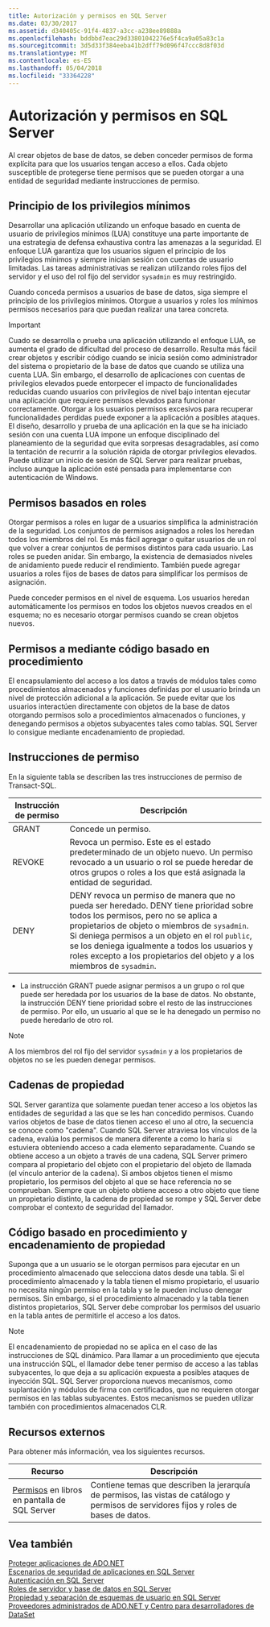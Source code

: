 ```yaml
---
title: Autorización y permisos en SQL Server
ms.date: 03/30/2017
ms.assetid: d340405c-91f4-4837-a3cc-a238ee89888a
ms.openlocfilehash: bddbbd7eac29d33801042276e5f4ca9a05a83c1a
ms.sourcegitcommit: 3d5d33f384eeba41b2dff79d096f47ccc8d8f03d
ms.translationtype: MT
ms.contentlocale: es-ES
ms.lasthandoff: 05/04/2018
ms.locfileid: "33364228"
---
```

# <a name="authorization-and-permissions-in-sql-server"></a>Autorización y permisos en SQL Server
Al crear objetos de base de datos, se deben conceder permisos de forma explícita para que los usuarios tengan acceso a ellos. Cada objeto susceptible de protegerse tiene permisos que se pueden otorgar a una entidad de seguridad mediante instrucciones de permiso.  
  
## <a name="the-principle-of-least-privilege"></a>Principio de los privilegios mínimos  
 Desarrollar una aplicación utilizando un enfoque basado en cuenta de usuario de privilegios mínimos (LUA) constituye una parte importante de una estrategia de defensa exhaustiva contra las amenazas a la seguridad. El enfoque LUA garantiza que los usuarios siguen el principio de los privilegios mínimos y siempre inician sesión con cuentas de usuario limitadas. Las tareas administrativas se realizan utilizando roles fijos del servidor y el uso del rol fijo del servidor `sysadmin` es muy restringido.  
  
 Cuando conceda permisos a usuarios de base de datos, siga siempre el principio de los privilegios mínimos. Otorgue a usuarios y roles los mínimos permisos necesarios para que puedan realizar una tarea concreta.  
  
> [!IMPORTANT]
>  Cuado se desarrolla o prueba una aplicación utilizando el enfoque LUA, se aumenta el grado de dificultad del proceso de desarrollo. Resulta más fácil crear objetos y escribir código cuando se inicia sesión como administrador del sistema o propietario de la base de datos que cuando se utiliza una cuenta LUA. Sin embargo, el desarrollo de aplicaciones con cuentas de privilegios elevados puede entorpecer el impacto de funcionalidades reducidas cuando usuarios con privilegios de nivel bajo intentan ejecutar una aplicación que requiere permisos elevados para funcionar correctamente. Otorgar a los usuarios permisos excesivos para recuperar funcionalidades perdidas puede exponer a la aplicación a posibles ataques. El diseño, desarrollo y prueba de una aplicación en la que se ha iniciado sesión con una cuenta LUA impone un enfoque disciplinado del planeamiento de la seguridad que evita sorpresas desagradables, así como la tentación de recurrir a la solución rápida de otorgar privilegios elevados. Puede utilizar un inicio de sesión de SQL Server para realizar pruebas, incluso aunque la aplicación esté pensada para implementarse con autenticación de Windows.  
  
## <a name="role-based-permissions"></a>Permisos basados en roles  
 Otorgar permisos a roles en lugar de a usuarios simplifica la administración de la seguridad. Los conjuntos de permisos asignados a roles los heredan todos los miembros del rol. Es más fácil agregar o quitar usuarios de un rol que volver a crear conjuntos de permisos distintos para cada usuario. Las roles se pueden anidar. Sin embargo, la existencia de demasiados niveles de anidamiento puede reducir el rendimiento. También puede agregar usuarios a roles fijos de bases de datos para simplificar los permisos de asignación.  
  
 Puede conceder permisos en el nivel de esquema. Los usuarios heredan automáticamente los permisos en todos los objetos nuevos creados en el esquema; no es necesario otorgar permisos cuando se crean objetos nuevos.  
  
## <a name="permissions-through-procedural-code"></a>Permisos a mediante código basado en procedimiento  
 El encapsulamiento del acceso a los datos a través de módulos tales como procedimientos almacenados y funciones definidas por el usuario brinda un nivel de protección adicional a la aplicación. Se puede evitar que los usuarios interactúen directamente con objetos de la base de datos otorgando permisos solo a procedimientos almacenados o funciones, y denegando permisos a objetos subyacentes tales como tablas. SQL Server lo consigue mediante encadenamiento de propiedad.  
  
## <a name="permission-statements"></a>Instrucciones de permiso  
 En la siguiente tabla se describen las tres instrucciones de permiso de Transact-SQL.  
  
|Instrucción de permiso|Descripción|  
|--------------------------|-----------------|  
|GRANT|Concede un permiso.|  
|REVOKE|Revoca un permiso. Este es el estado predeterminado de un objeto nuevo. Un permiso revocado a un usuario o rol se puede heredar de otros grupos o roles a los que está asignada la entidad de seguridad.|  
|DENY|DENY revoca un permiso de manera que no pueda ser heredado. DENY tiene prioridad sobre todos los permisos, pero no se aplica a propietarios de objeto o miembros de `sysadmin`. Si deniega permisos a un objeto en el rol `public`, se los deniega igualmente a todos los usuarios y roles excepto a los propietarios del objeto y a los miembros de `sysadmin`.|  
  
-   La instrucción GRANT puede asignar permisos a un grupo o rol que puede ser heredada por los usuarios de la base de datos. No obstante, la instrucción DENY tiene prioridad sobre el resto de las instrucciones de permiso. Por ello, un usuario al que se le ha denegado un permiso no puede heredarlo de otro rol.  
  
> [!NOTE]
>  A los miembros del rol fijo del servidor `sysadmin` y a los propietarios de objetos no se les pueden denegar permisos.  
  
## <a name="ownership-chains"></a>Cadenas de propiedad  
 SQL Server garantiza que solamente puedan tener acceso a los objetos las entidades de seguridad a las que se les han concedido permisos. Cuando varios objetos de base de datos tienen acceso el uno al otro, la secuencia se conoce como "cadena". Cuando SQL Server atraviesa los vínculos de la cadena, evalúa los permisos de manera diferente a como lo haría si estuviera obteniendo acceso a cada elemento separadamente. Cuando se obtiene acceso a un objeto a través de una cadena, SQL Server primero compara al propietario del objeto con el propietario del objeto de llamada (el vínculo anterior de la cadena). Si ambos objetos tienen el mismo propietario, los permisos del objeto al que se hace referencia no se comprueban. Siempre que un objeto obtiene acceso a otro objeto que tiene un propietario distinto, la cadena de propiedad se rompe y SQL Server debe comprobar el contexto de seguridad del llamador.  
  
## <a name="procedural-code-and-ownership-chaining"></a>Código basado en procedimiento y encadenamiento de propiedad  
 Suponga que a un usuario se le otorgan permisos para ejecutar en un procedimiento almacenado que selecciona datos desde una tabla. Si el procedimiento almacenado y la tabla tienen el mismo propietario, el usuario no necesita ningún permiso en la tabla y se le pueden incluso denegar permisos. Sin embargo, si el procedimiento almacenado y la tabla tienen distintos propietarios, SQL Server debe comprobar los permisos del usuario en la tabla antes de permitirle el acceso a los datos.  
  
> [!NOTE]
>  El encadenamiento de propiedad no se aplica en el caso de las instrucciones de SQL dinámico. Para llamar a un procedimiento que ejecuta una instrucción SQL, el llamador debe tener permiso de acceso a las tablas subyacentes, lo que deja a su aplicación expuesta a posibles ataques de inyección SQL. SQL Server proporciona nuevos mecanismos, como suplantación y módulos de firma con certificados, que no requieren otorgar permisos en las tablas subyacentes. Estos mecanismos se pueden utilizar también con procedimientos almacenados CLR.  
  
## <a name="external-resources"></a>Recursos externos  
 Para obtener más información, vea los siguientes recursos.  
  
|Recurso|Descripción|  
|--------------|-----------------|  
|[Permisos](http://msdn.microsoft.com/library/ms191291.aspx) en libros en pantalla de SQL Server|Contiene temas que describen la jerarquía de permisos, las vistas de catálogo y permisos de servidores fijos y roles de bases de datos.|  
  
## <a name="see-also"></a>Vea también  
 [Proteger aplicaciones de ADO.NET](../../../../../docs/framework/data/adonet/securing-ado-net-applications.md)  
 [Escenarios de seguridad de aplicaciones en SQL Server](../../../../../docs/framework/data/adonet/sql/application-security-scenarios-in-sql-server.md)  
 [Autenticación en SQL Server](../../../../../docs/framework/data/adonet/sql/authentication-in-sql-server.md)  
 [Roles de servidor y base de datos en SQL Server](../../../../../docs/framework/data/adonet/sql/server-and-database-roles-in-sql-server.md)  
 [Propiedad y separación de esquemas de usuario en SQL Server](../../../../../docs/framework/data/adonet/sql/ownership-and-user-schema-separation-in-sql-server.md)  
 [Proveedores administrados de ADO.NET y Centro para desarrolladores de DataSet](http://go.microsoft.com/fwlink/?LinkId=217917)
